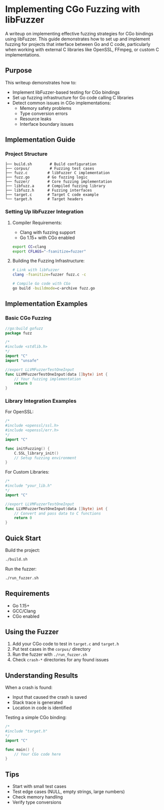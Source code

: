 # Implementing CGo Fuzzing with libFuzzer

A writeup on implementing effective fuzzing strategies for CGo bindings using libFuzzer. This guide demonstrates how to set up and implement fuzzing for projects that interface between Go and C code, particularly when working with external C libraries like OpenSSL, FFmpeg, or custom C implementations.

## Purpose

This writeup demonstrates how to:
- Implement libFuzzer-based testing for CGo bindings
- Set up fuzzing infrastructure for Go code calling C libraries
- Detect common issues in CGo implementations:
  - Memory safety problems
  - Type conversion errors
  - Resource leaks
  - Interface boundary issues

## Implementation Guide

### Project Structure
```
├── build.sh        # Build configuration
├── corpus/         # Fuzzing test cases
├── fuzz.c         # libFuzzer C implementation
├── fuzz.go        # Go fuzzing logic
├── fuzzer/        # Core fuzzing implementation
├── libfuzz.a      # Compiled fuzzing library
├── libfuzz.h      # Fuzzing interfaces
├── target.c       # Target C code example
└── target.h       # Target headers
```

### Setting Up libFuzzer Integration

1. Compiler Requirements:
   - Clang with fuzzing support
   - Go 1.15+ with CGo enabled
   ```bash
   export CC=clang
   export CFLAGS="-fsanitize=fuzzer"
   ```

2. Building the Fuzzing Infrastructure:
   ```bash
   # Link with libFuzzer
   clang -fsanitize=fuzzer fuzz.c -c
   
   # Compile Go code with CGo
   go build -buildmode=c-archive fuzz.go
   ```

## Implementation Examples

### Basic CGo Fuzzing
```go
//go:build gofuzz
package fuzz

/*
#include <stdlib.h>
*/
import "C"
import "unsafe"

//export LLVMFuzzerTestOneInput
func LLVMFuzzerTestOneInput(data []byte) int {
    // Your fuzzing implementation
    return 0
}
```

### Library Integration Examples

For OpenSSL:
```go
/*
#include <openssl/ssl.h>
#include <openssl/err.h>
*/
import "C"

func initFuzzing() {
    C.SSL_library_init()
    // Setup fuzzing environment
}
```

For Custom Libraries:
```go
/*
#include "your_lib.h"
*/
import "C"

//export LLVMFuzzerTestOneInput
func LLVMFuzzerTestOneInput(data []byte) int {
    // Convert and pass data to C functions
    return 0
}
```

## Quick Start

Build the project:
```bash
./build.sh
```

Run the fuzzer:
```bash
./run_fuzzer.sh
```

## Requirements

- Go 1.15+
- GCC/Clang
- CGo enabled

## Using the Fuzzer

1. Add your CGo code to test in `target.c` and `target.h`
2. Put test cases in the `corpus/` directory
3. Run the fuzzer with `./run_fuzzer.sh`
4. Check `crash-*` directories for any found issues

## Understanding Results

When a crash is found:
- Input that caused the crash is saved
- Stack trace is generated
- Location in code is identified


Testing a simple CGo binding:

```go
/*
#include "target.h"
*/
import "C"

func main() {
    // Your CGo code here
}
```

## Tips

- Start with small test cases
- Test edge cases (NULL, empty strings, large numbers)
- Check memory handling
- Verify type conversions


